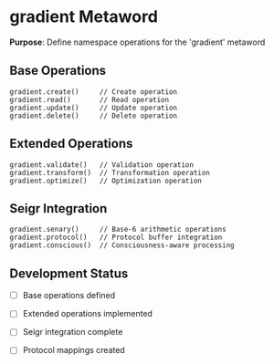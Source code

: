 # gradient Metaword

**Purpose**: Define namespace operations for the 'gradient' metaword

## Base Operations

```hyphos
gradient.create()     // Create operation
gradient.read()       // Read operation  
gradient.update()     // Update operation
gradient.delete()     // Delete operation
```

## Extended Operations

```hyphos
gradient.validate()   // Validation operation
gradient.transform()  // Transformation operation
gradient.optimize()   // Optimization operation
```

## Seigr Integration

```hyphos
gradient.senary()     // Base-6 arithmetic operations
gradient.protocol()   // Protocol buffer integration
gradient.conscious()  // Consciousness-aware processing
```

## Development Status

- [ ] Base operations defined
- [ ] Extended operations implemented  
- [ ] Seigr integration complete
- [ ] Protocol mappings created

